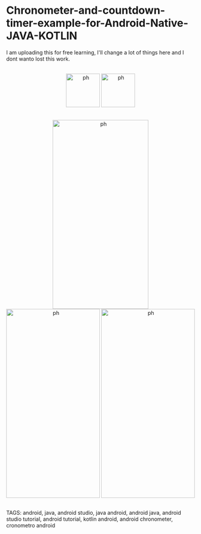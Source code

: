 # Chronometer-and-countdown-timer-example-for-Android-Native-JAVA-KOTLIN
I am uploading this for free learning, I'll change a lot of things here and I dont wanto lost this work.


<div style="display: inline_block" align="center" ><br>
  <img align="center" alt="ph" height="90" width="90" src="https://cdn.jsdelivr.net/gh/devicons/devicon/icons/android/android-original-wordmark.svg">
  <img align="center" alt="ph" height="90" width="90" src="https://cdn.jsdelivr.net/gh/devicons/devicon/icons/java/java-original-wordmark.svg">
</div>
<br>

<div style="display: inline_block" align="center" ><br>
  <img align="center" alt="ph" height="505" width="256" src="https://i.pinimg.com/750x/e1/f6/d1/e1f6d1f39755845a61e7c6779bf9220d.jpg">
  
  <img align="center" alt="ph" height="505 " width="250" src="https://media-exp1.licdn.com/dms/image/C4D22AQFZAJTGSAdzBw/feedshare-shrink_800/0/1668453575644?e=1671062400&v=beta&t=9d4AxXptCxgyFlvJKhq0thmT_tQC0LBnFno-3U8dBqU">
  
  <img align="center" alt="ph" height="505" width="250" src="https://i.pinimg.com/750x/0e/17/ff/0e17ffcffaae1b71d1393d657e02e1e1.jpg">
  
   
 
</div>
<br>

          
TAGS:
android, java, android studio, java android, android java, android studio tutorial, android tutorial, kotlin android, android chronometer, cronometro android
